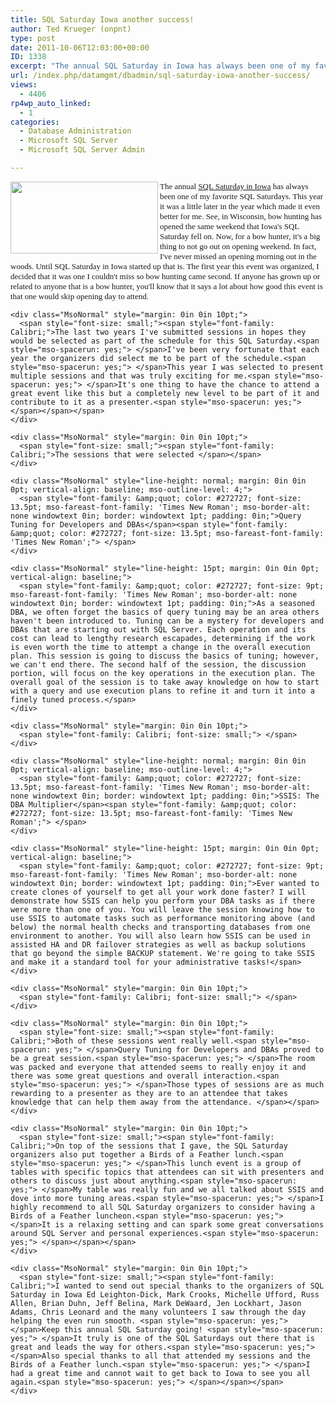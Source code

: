 ```yaml
---
title: SQL Saturday Iowa another success!
author: Ted Krueger (onpnt)
type: post
date: 2011-10-06T12:03:00+00:00
ID: 1338
excerpt: "The annual SQL Saturday in Iowa has always been one of my favorite SQL Saturdays. This year it was a little later in the year which made it even better for me. See, in Wisconsin, bow hunting has opened the same weekend that Iowa's SQL Saturday fell on.&hellip;"
url: /index.php/datamgmt/dbadmin/sql-saturday-iowa-another-success/
views:
  - 4406
rp4wp_auto_linked:
  - 1
categories:
  - Database Administration
  - Microsoft SQL Server
  - Microsoft SQL Server Admin

---
```

<div class="MsoNormal" style="margin: 0in 0in 10pt;">
  <div class="image_block">
    <a href="/media/blogs/All/sqlsat98_web.png?mtime=1317909489"><img src="/wp-content/uploads/blogs/All/sqlsat98_web.png?mtime=1317909489" alt="" width="236" height="115" align="left" /></a>
  </div>
  
  <p>
    <span style="font-family: Calibri; font-size: small;">The annual </span><a href="http://www.sqlsaturday.com/98/eventhome.aspx"><span style="font-family: Calibri; font-size: small;">SQL Saturday in Iowa</span></a><span style="font-size: small;"><span style="font-family: Calibri;"> has always been one of my favorite SQL Saturdays.<span style="mso-spacerun: yes;"> </span>This year it was a little later in the year which made it even better for me.<span style="mso-spacerun: yes;"> </span>See, in Wisconsin, bow hunting has opened the same weekend that Iowa's SQL Saturday fell on.<span style="mso-spacerun: yes;"> </span>Now, for a bow hunter, it's a big thing to not go out on opening weekend.<span style="mso-spacerun: yes;"> </span>In fact, I've never missed an opening morning out in the woods.<span style="mso-spacerun: yes;"> </span>Until SQL Saturday in Iowa started up that is.<span style="mso-spacerun: yes;"> </span>The first year this event was organized, I decided that it was one I couldn't miss so bow hunting came second.<span style="mso-spacerun: yes;"> </span>If anyone has grown up or related to anyone that is a bow hunter, you'll know that it says a lot about how good this event is that one would skip opening day to attend.</span></span></div> 
    
    <div class="MsoNormal" style="margin: 0in 0in 10pt;">
      <span style="font-size: small;"><span style="font-family: Calibri;">The last two years I've submitted sessions in hopes they would be selected as part of the schedule for this SQL Saturday.<span style="mso-spacerun: yes;"> </span>I've been very fortunate that each year the organizers did select me to be part of the schedule.<span style="mso-spacerun: yes;"> </span>This year I was selected to present multiple sessions and that was truly exciting for me.<span style="mso-spacerun: yes;"> </span>It's one thing to have the chance to attend a great event like this but a completely new level to be part of it and contribute to it as a presenter.<span style="mso-spacerun: yes;"> </span></span></span>
    </div>
    
    <div class="MsoNormal" style="margin: 0in 0in 10pt;">
      <span style="font-size: small;"><span style="font-family: Calibri;">The sessions that were selected </span></span>
    </div>
    
    <div class="MsoNormal" style="line-height: normal; margin: 0in 0in 0pt; vertical-align: baseline; mso-outline-level: 4;">
      <span style="font-family: &amp;quot; color: #272727; font-size: 13.5pt; mso-fareast-font-family: 'Times New Roman'; mso-border-alt: none windowtext 0in; border: windowtext 1pt; padding: 0in;">Query Tuning for Developers and DBAs</span><span style="font-family: &amp;quot; color: #272727; font-size: 13.5pt; mso-fareast-font-family: 'Times New Roman';"> </span>
    </div>
    
    <div class="MsoNormal" style="line-height: 15pt; margin: 0in 0in 0pt; vertical-align: baseline;">
      <span style="font-family: &amp;quot; color: #272727; font-size: 9pt; mso-fareast-font-family: 'Times New Roman'; mso-border-alt: none windowtext 0in; border: windowtext 1pt; padding: 0in;">As a seasoned DBA, we often forget the basics of query tuning may be an area others haven't been introduced to. Tuning can be a mystery for developers and DBAs that are starting out with SQL Server. Each operation and its cost can lead to lengthy research escapades, determining if the work is even worth the time to attempt a change in the overall execution plan. This session is going to discuss the basics of tuning; however, we can't end there. The second half of the session, the discussion portion, will focus on the key operations in the execution plan. The overall goal of the session is to take away knowledge on how to start with a query and use execution plans to refine it and turn it into a finely tuned process.</span>
    </div>
    
    <div class="MsoNormal" style="margin: 0in 0in 10pt;">
      <span style="font-family: Calibri; font-size: small;"> </span>
    </div>
    
    <div class="MsoNormal" style="line-height: normal; margin: 0in 0in 0pt; vertical-align: baseline; mso-outline-level: 4;">
      <span style="font-family: &amp;quot; color: #272727; font-size: 13.5pt; mso-fareast-font-family: 'Times New Roman'; mso-border-alt: none windowtext 0in; border: windowtext 1pt; padding: 0in;">SSIS: The DBA Multiplier</span><span style="font-family: &amp;quot; color: #272727; font-size: 13.5pt; mso-fareast-font-family: 'Times New Roman';"> </span>
    </div>
    
    <div class="MsoNormal" style="line-height: 15pt; margin: 0in 0in 0pt; vertical-align: baseline;">
      <span style="font-family: &amp;quot; color: #272727; font-size: 9pt; mso-fareast-font-family: 'Times New Roman'; mso-border-alt: none windowtext 0in; border: windowtext 1pt; padding: 0in;">Ever wanted to create clones of yourself to get all your work done faster? I will demonstrate how SSIS can help you perform your DBA tasks as if there were more than one of you. You will leave the session knowing how to use SSIS to automate tasks such as performance monitoring above (and below) the normal health checks and transporting databases from one environment to another. You will also learn how SSIS can be used in assisted HA and DR failover strategies as well as backup solutions that go beyond the simple BACKUP statement. We're going to take SSIS and make it a standard tool for your administrative tasks!</span>
    </div>
    
    <div class="MsoNormal" style="margin: 0in 0in 10pt;">
      <span style="font-family: Calibri; font-size: small;"> </span>
    </div>
    
    <div class="MsoNormal" style="margin: 0in 0in 10pt;">
      <span style="font-size: small;"><span style="font-family: Calibri;">Both of these sessions went really well.<span style="mso-spacerun: yes;"> </span>Query Tuning for Developers and DBAs proved to be a great session.<span style="mso-spacerun: yes;"> </span>The room was packed and everyone that attended seems to really enjoy it and there was some great questions and overall interaction.<span style="mso-spacerun: yes;"> </span>Those types of sessions are as much rewarding to a presenter as they are to an attendee that takes knowledge that can help them away from the attendance. </span></span>
    </div>
    
    <div class="MsoNormal" style="margin: 0in 0in 10pt;">
      <span style="font-size: small;"><span style="font-family: Calibri;">On top of the sessions that I gave, the SQL Saturday organizers also put together a Birds of a Feather lunch.<span style="mso-spacerun: yes;"> </span>This lunch event is a group of tables with specific topics that attendees can sit with presenters and others to discuss just about anything.<span style="mso-spacerun: yes;"> </span>My table was really fun and we all talked about SSIS and dove into more tuning areas.<span style="mso-spacerun: yes;"> </span>I highly recommend to all SQL Saturday organizers to consider having a Birds of a Feather luncheon.<span style="mso-spacerun: yes;"> </span>It is a relaxing setting and can spark some great conversations around SQL Server and personal experiences.<span style="mso-spacerun: yes;"> </span></span></span>
    </div>
    
    <div class="MsoNormal" style="margin: 0in 0in 10pt;">
      <span style="font-size: small;"><span style="font-family: Calibri;">I wanted to send out special thanks to the organizers of SQL Saturday in Iowa Ed Leighton-Dick, Mark Crooks, Michelle Ufford, Russ Allen, Brian Duhn, Jeff Belina, Mark DeWaard, Jen Lockhart, Jason Adams, Chris Leonard and the many volunteers I saw through the day helping the even run smooth. <span style="mso-spacerun: yes;"> </span>Keep this annual SQL Saturday going! <span style="mso-spacerun: yes;"> </span>It truly is one of the SQL Saturdays out there that is great and leads the way for others.<span style="mso-spacerun: yes;"> </span>Also special thanks to all that attended my sessions and the Birds of a Feather lunch.<span style="mso-spacerun: yes;"> </span>I had a great time and cannot wait to get back to Iowa to see you all again.<span style="mso-spacerun: yes;"> </span></span></span>
    </div>